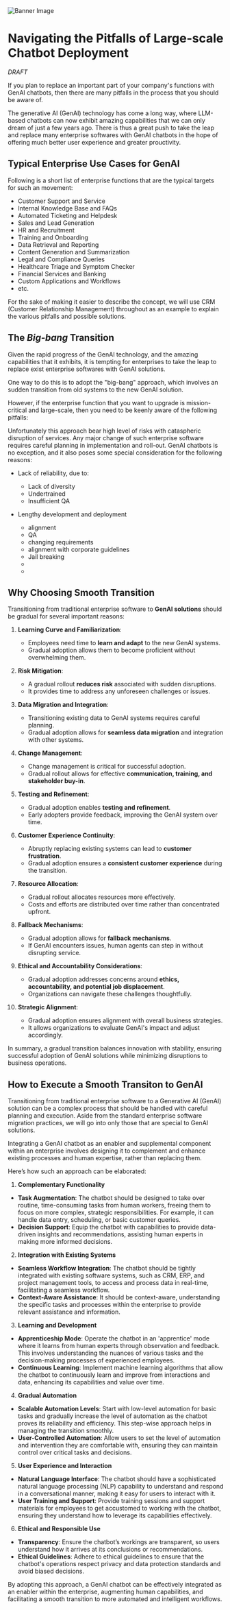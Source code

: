 <banner class="page-header" role="banner">
  <img src="../assets/images/uiw.webp" alt="Banner Image" style="">
</banner>


# Navigating the Pitfalls of Large-scale Chatbot Deployment

*DRAFT*

If you plan to replace an important part of your company's functions with GenAI chatbots, then there are many pitfalls in the process that you should be aware of.

The generative AI (GenAI) technology has come a long way, where LLM-based chatbots can now exhibit amazing capabilities that we can only dream of just a few years ago. There is thus a great push to take the leap and replace many enterprise softwares with GenAI chatbots in the hope of offering much better user experience and greater prouctivity. 

## Typical Enterprise Use Cases for GenAI

Following is a short list of enterprise functions that are the typical targets for such an movement:

- Customer Support and Service
- Internal Knowledge Base and FAQs
- Automated Ticketing and Helpdesk
- Sales and Lead Generation
- HR and Recruitment
- Training and Onboarding
- Data Retrieval and Reporting
- Content Generation and Summarization
- Legal and Compliance Queries
- Healthcare Triage and Symptom Checker
- Financial Services and Banking
- Custom Applications and Workflows
- etc.

For the sake of making it easier to describe the concept, we will use CRM (Customer Relationship Management) throughout as an example to explain the various pitfalls and possible solutions.

## The *Big-bang* Transition

Given the rapid progress of the GenAI technology, and the amazing capabilities that it exhibits, it is tempting for enterprises to take the leap to replace exist enterprise softwares with GenAI solutions.

One way to do this is to adopt the "big-bang" approach, which involves an sudden transition from old systems to the new GenAI solution. 

However, if the enterprise function that you want to upgrade is mission-critical and large-scale, then you need to be keenly aware of the following pitfalls:

Unfortunately this approach bear high level of risks with cataspheric disruption of services. Any major change of such enterprise software requires careful planning in implementation and roll-out. GenAI chatbots is no exception, and it also poses some special consideration for the following reasons:
  - Lack of reliability, due to:
    - Lack of diversity
    - Undertrained
    - Insufficient QA

- Lengthy development and deployment
  - alignment
  - QA
  - changing requirements
  - alignment with corporate guidelines
  - Jail breaking
  - 
  - 

## Why Choosing Smooth Transition

Transitioning from traditional enterprise software to **GenAI solutions** should be gradual for several important reasons:

1. **Learning Curve and Familiarization**:
   - Employees need time to **learn and adapt** to the new GenAI systems.
   - Gradual adoption allows them to become proficient without overwhelming them.

2. **Risk Mitigation**:
   - A gradual rollout **reduces risk** associated with sudden disruptions.
   - It provides time to address any unforeseen challenges or issues.

3. **Data Migration and Integration**:
   - Transitioning existing data to GenAI systems requires careful planning.
   - Gradual adoption allows for **seamless data migration** and integration with other systems.

4. **Change Management**:
   - Change management is critical for successful adoption.
   - Gradual rollout allows for effective **communication, training, and stakeholder buy-in**.

5. **Testing and Refinement**:
   - Gradual adoption enables **testing and refinement**.
   - Early adopters provide feedback, improving the GenAI system over time.

6. **Customer Experience Continuity**:
   - Abruptly replacing existing systems can lead to **customer frustration**.
   - Gradual adoption ensures a **consistent customer experience** during the transition.

7. **Resource Allocation**:
   - Gradual rollout allocates resources more effectively.
   - Costs and efforts are distributed over time rather than concentrated upfront.

8. **Fallback Mechanisms**:
   - Gradual adoption allows for **fallback mechanisms**.
   - If GenAI encounters issues, human agents can step in without disrupting service.

9. **Ethical and Accountability Considerations**:
   - Gradual adoption addresses concerns around **ethics, accountability, and potential job displacement**.
   - Organizations can navigate these challenges thoughtfully.

10. **Strategic Alignment**:
    - Gradual adoption ensures alignment with overall business strategies.
    - It allows organizations to evaluate GenAI's impact and adjust accordingly.

In summary, a gradual transition balances innovation with stability, ensuring successful adoption of GenAI solutions while minimizing disruptions to business operations.

<!-- 
(1) Businesses favor gradual adoption of GenAI as they look to address .... https://www.ey.com/en_gl/newsroom/2024/02/businesses-favor-gradual-adoption-of-genai-as-they-look-to-address-knowledge-gaps.
(2) Building GenAI applications for business growth - Capgemini. https://www.capgemini.com/insights/expert-perspectives/building-genai-applications-for-business-growth-actions-behind-the-scenes/.
(3) The Challenges of Generative AI in Enterprise Environments. https://decisioninc.com/navigating-the-leap-from-proof-of-concept-to-production-the-challenges-of-generative-ai-in-enterprise-environments/.
(4) 2024 Trends: Four Ways GenAI Transforms Enterprise ERP ... - Forbes. https://www.forbes.com/sites/sap/2023/11/20/2024-trends-four-ways-genai-transforms-enterprise-erp-applications/.
(5) Strategies to Overcome GenAI Adoption Challenges in the Enterprise .... https://www.useready.com/blog/strategies-to-overcome-genai-adoption-challenges-in-the-enterprise/. -->

## How to Execute a Smooth Transiton to GenAI

Transitioning from traditional enterprise software to a Generative AI (GenAI) solution can be a complex process that should be handled with careful planning and execution. Aside from the standard enterprise software migration practices, we will go into only those that are special to GenAI solutions.


Integrating a GenAI chatbot as an enabler and supplemental component within an enterprise involves designing it to complement and enhance existing processes and human expertise, rather than replacing them. 

Here’s how such an approach can be elaborated:

1. **Complementary Functionality**
- **Task Augmentation**: The chatbot should be designed to take over routine, time-consuming tasks from human workers, freeing them to focus on more complex, strategic responsibilities. For example, it can handle data entry, scheduling, or basic customer queries.
- **Decision Support**: Equip the chatbot with capabilities to provide data-driven insights and recommendations, assisting human experts in making more informed decisions.

2. **Integration with Existing Systems**
- **Seamless Workflow Integration**: The chatbot should be tightly integrated with existing software systems, such as CRM, ERP, and project management tools, to access and process data in real-time, facilitating a seamless workflow.
- **Context-Aware Assistance**: It should be context-aware, understanding the specific tasks and processes within the enterprise to provide relevant assistance and information.

3. **Learning and Development**
- **Apprenticeship Mode**: Operate the chatbot in an 'apprentice' mode where it learns from human experts through observation and feedback. This involves understanding the nuances of various tasks and the decision-making processes of experienced employees.
- **Continuous Learning**: Implement machine learning algorithms that allow the chatbot to continuously learn and improve from interactions and data, enhancing its capabilities and value over time.

4. **Gradual Automation**
- **Scalable Automation Levels**: Start with low-level automation for basic tasks and gradually increase the level of automation as the chatbot proves its reliability and efficiency. This step-wise approach helps in managing the transition smoothly.
- **User-Controlled Automation**: Allow users to set the level of automation and intervention they are comfortable with, ensuring they can maintain control over critical tasks and decisions.

5. **User Experience and Interaction**
- **Natural Language Interface**: The chatbot should have a sophisticated natural language processing (NLP) capability to understand and respond in a conversational manner, making it easy for users to interact with it.
- **User Training and Support**: Provide training sessions and support materials for employees to get accustomed to working with the chatbot, ensuring they understand how to leverage its capabilities effectively.

6. **Ethical and Responsible Use**
- **Transparency**: Ensure the chatbot’s workings are transparent, so users understand how it arrives at its conclusions or recommendations.
- **Ethical Guidelines**: Adhere to ethical guidelines to ensure that the chatbot's operations respect privacy and data protection standards and avoid biased decisions.

By adopting this approach, a GenAI chatbot can be effectively integrated as an enabler within the enterprise, augmenting human capabilities, and facilitating a smooth transition to more automated and intelligent workflows.


<!-- ## Suggested Approach

- Build the chatbot as an enabler, not as a replacement
- Build the chatbot as an apprentice to a huamn expert, and collect many data points or knowledge even in the production environment.
- Build the chatbot to operate seamlessly between many levels of automations
- Build for in-depth monitoring
- Communication with human expert
- Deploy the chatbots for conitunous improvement and smooth
 transition from full manual operation to automation
- Take *template-based* approach when appropriate 

##  Use Cases

-->


<!-- <banner class="page-header" role="banner">
  <img src="../assets/images/q3.webp" alt="Banner Image">
</banner> -->
